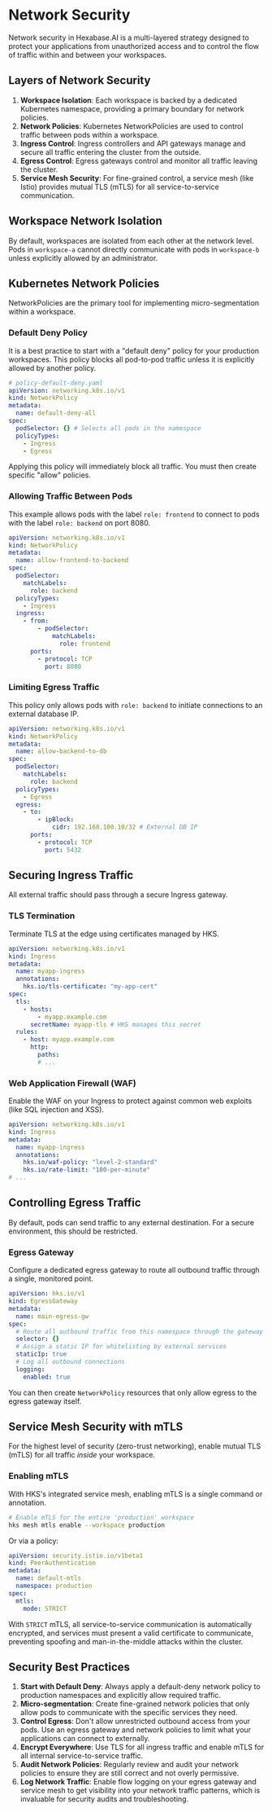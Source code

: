 # Network Security

Network security in Hexabase.AI is a multi-layered strategy designed to protect your applications from unauthorized access and to control the flow of traffic within and between your workspaces.

## Layers of Network Security

1.  **Workspace Isolation**: Each workspace is backed by a dedicated Kubernetes namespace, providing a primary boundary for network policies.
2.  **Network Policies**: Kubernetes NetworkPolicies are used to control traffic between pods within a workspace.
3.  **Ingress Control**: Ingress controllers and API gateways manage and secure all traffic entering the cluster from the outside.
4.  **Egress Control**: Egress gateways control and monitor all traffic leaving the cluster.
5.  **Service Mesh Security**: For fine-grained control, a service mesh (like Istio) provides mutual TLS (mTLS) for all service-to-service communication.

## Workspace Network Isolation

By default, workspaces are isolated from each other at the network level. Pods in `workspace-a` cannot directly communicate with pods in `workspace-b` unless explicitly allowed by an administrator.

## Kubernetes Network Policies

NetworkPolicies are the primary tool for implementing micro-segmentation within a workspace.

### Default Deny Policy

It is a best practice to start with a "default deny" policy for your production workspaces. This policy blocks all pod-to-pod traffic unless it is explicitly allowed by another policy.

```yaml
# policy-default-deny.yaml
apiVersion: networking.k8s.io/v1
kind: NetworkPolicy
metadata:
  name: default-deny-all
spec:
  podSelector: {} # Selects all pods in the namespace
  policyTypes:
    - Ingress
    - Egress
```

Applying this policy will immediately block all traffic. You must then create specific "allow" policies.

### Allowing Traffic Between Pods

This example allows pods with the label `role: frontend` to connect to pods with the label `role: backend` on port 8080.

```yaml
apiVersion: networking.k8s.io/v1
kind: NetworkPolicy
metadata:
  name: allow-frontend-to-backend
spec:
  podSelector:
    matchLabels:
      role: backend
  policyTypes:
    - Ingress
  ingress:
    - from:
        - podSelector:
            matchLabels:
              role: frontend
      ports:
        - protocol: TCP
          port: 8080
```

### Limiting Egress Traffic

This policy only allows pods with `role: backend` to initiate connections to an external database IP.

```yaml
apiVersion: networking.k8s.io/v1
kind: NetworkPolicy
metadata:
  name: allow-backend-to-db
spec:
  podSelector:
    matchLabels:
      role: backend
  policyTypes:
    - Egress
  egress:
    - to:
        - ipBlock:
            cidr: 192.168.100.10/32 # External DB IP
      ports:
        - protocol: TCP
          port: 5432
```

## Securing Ingress Traffic

All external traffic should pass through a secure Ingress gateway.

### TLS Termination

Terminate TLS at the edge using certificates managed by HKS.

```yaml
apiVersion: networking.k8s.io/v1
kind: Ingress
metadata:
  name: myapp-ingress
  annotations:
    hks.io/tls-certificate: "my-app-cert"
spec:
  tls:
    - hosts:
        - myapp.example.com
      secretName: myapp-tls # HKS manages this secret
  rules:
    - host: myapp.example.com
      http:
        paths:
        # ...
```

### Web Application Firewall (WAF)

Enable the WAF on your Ingress to protect against common web exploits (like SQL injection and XSS).

```yaml
apiVersion: networking.k8s.io/v1
kind: Ingress
metadata:
  name: myapp-ingress
  annotations:
    hks.io/waf-policy: "level-2-standard"
    hks.io/rate-limit: "100-per-minute"
# ...
```

## Controlling Egress Traffic

By default, pods can send traffic to any external destination. For a secure environment, this should be restricted.

### Egress Gateway

Configure a dedicated egress gateway to route all outbound traffic through a single, monitored point.

```yaml
apiVersion: hks.io/v1
kind: EgressGateway
metadata:
  name: main-egress-gw
spec:
  # Route all outbound traffic from this namespace through the gateway
  selector: {}
  # Assign a static IP for whitelisting by external services
  staticIp: true
  # Log all outbound connections
  logging:
    enabled: true
```

You can then create `NetworkPolicy` resources that only allow egress to the egress gateway itself.

## Service Mesh Security with mTLS

For the highest level of security (zero-trust networking), enable mutual TLS (mTLS) for all traffic _inside_ your workspace.

### Enabling mTLS

With HKS's integrated service mesh, enabling mTLS is a single command or annotation.

```bash
# Enable mTLS for the entire 'production' workspace
hks mesh mtls enable --workspace production
```

Or via a policy:

```yaml
apiVersion: security.istio.io/v1beta1
kind: PeerAuthentication
metadata:
  name: default-mtls
  namespace: production
spec:
  mtls:
    mode: STRICT
```

With `STRICT` mTLS, all service-to-service communication is automatically encrypted, and services must present a valid certificate to communicate, preventing spoofing and man-in-the-middle attacks within the cluster.

## Security Best Practices

1.  **Start with Default Deny**: Always apply a default-deny network policy to production namespaces and explicitly allow required traffic.
2.  **Micro-segmentation**: Create fine-grained network policies that only allow pods to communicate with the specific services they need.
3.  **Control Egress**: Don't allow unrestricted outbound access from your pods. Use an egress gateway and network policies to limit what your applications can connect to externally.
4.  **Encrypt Everywhere**: Use TLS for all ingress traffic and enable mTLS for all internal service-to-service traffic.
5.  **Audit Network Policies**: Regularly review and audit your network policies to ensure they are still correct and not overly permissive.
6.  **Log Network Traffic**: Enable flow logging on your egress gateway and service mesh to get visibility into your network traffic patterns, which is invaluable for security audits and troubleshooting.
